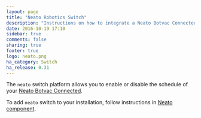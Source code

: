 ```yaml
---
layout: page
title: "Neato Robotics Switch"
description: "Instructions on how to integrate a Neato Botvac Connected switch within Home Assistant."
date: 2016-10-19 17:10
sidebar: true
comments: false
sharing: true
footer: true
logo: neato.png
ha_category: Switch
ha_release: 0.31
---
```


The `neato` switch platform allows you to enable or disable the schedule of your [Neato Botvac Connected](https://www.neatorobotics.com/robot-vacuum/botvac-connected-series/botvac-connected/).

To add `neato` switch to your installation, follow instructions in [Neato component](/components/neato/).

